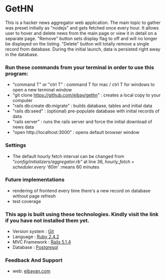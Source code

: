 GetHN
=====
This is a hacker news aggregator web application. The main topic to gather was preset initially as "nodejs" and gets fetched once every hour. It allows user to hover and delete news from the main page or view it in detail on a separate page. "Remove" button sets display flag to off and will no longer be displayed on the listing. "Delete" button will totally remove a single record from database. During the initial launch, data is persisted right away in the database.

### Run these commands from your terminal in order to use this program:
  - "command T" or "ctrl T"                      : command T for mac / ctrl T for windows to open a new terminal window
  - "git clone https://github.com/eibay/gethn"   : creates a local copy to your computer
  - "rails db:create db:migrate"                 : builds database, tables and initial data
  - "rails db:seed"                              : (optional) pre-populate database with initial records of data                  
  - "rails server"                               : runs the rails server and force the initial download of news data
  - "open http://localhost:3000"                 : opens default browser window

### Settings
  - The default hourly fetch interval can be changed from *"config/initializers/aggregator.rb"* at line 36,
  *hourly_fetch = scheduler.every '60m'*  :means 60 minutes

### Future implementations
  - rendering of frontend every time there's a new record on database without page refresh
  - test coverage

### This app is built using these technologies. Kindly visit the link if you have not installed them yet.
- Version system : [Git](https://git-scm.com/book/en/v2/Getting-Started-Installing-Git)
- Language       : [Ruby 2.4.2](https://www.ruby-lang.org/en/downloads/)
- MVC Framework  : [Rails 5.1.4](http://rubyonrails.org/)
- Database       : [Postgresql](http://postgresguide.com/setup/install.html)

### Feedback And Support 
- web: [eibayan.com](http://eibayan.com)

